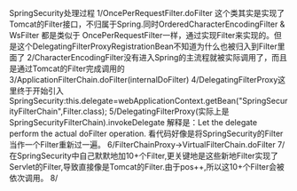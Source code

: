 SpringSecurity处理过程
1/OncePerRequestFilter.doFilter 这个类其实是实现了Tomcat的Filter接口，不归属于Spring.同时OrderedCharacterEncodingFilter & WsFilter 都是类似于 OncePerRequestFilter一样，通过实现Filter来实现的。但是这个DelegatingFilterProxyRegistrationBean不知道为什么也被归入到Filter里面了
2/CharacterEncodingFilter没有进入Spring的主流程就被实际调用了，而且是通过Tomcat的Filter完成调用的
3/ApplicationFilterChain.doFilter(internalDoFilter)
4/DelegatingFilterProxy这里终于开始引入SpringSecurity:this.delegate=webApplicationContext.getBean("SpringSecurityFilterChain",Filter.class);
5/DelegatingFilterProxy(实际上是SpringSecurityFilterChain).invokeDelegate 解释是：Let the delegate perform the actual doFilter operation.  看代码好像是将SpringSecurity的Filter当作一个Filter重新过一遍。
6/FilterChainProxy->VirtualFilterChain.doFilter
7/在SpringSecurity中自己默默地加10+个Filter,更关键地是这些新地Filter实现了Servlet的Filter,导致直接像是Tomcat的Filter.由于pos++,所以这10+个Filter会被依次调用。
8/